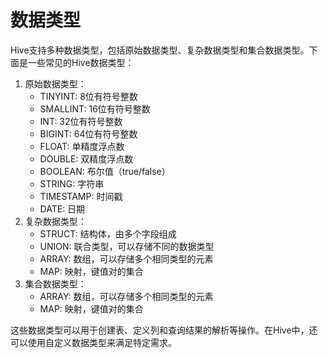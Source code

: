 # 数据类型

Hive支持多种数据类型，包括原始数据类型、复杂数据类型和集合数据类型。下面是一些常见的Hive数据类型：

1. 原始数据类型：
   * TINYINT: 8位有符号整数
   * SMALLINT: 16位有符号整数
   * INT: 32位有符号整数
   * BIGINT: 64位有符号整数
   * FLOAT: 单精度浮点数
   * DOUBLE: 双精度浮点数
   * BOOLEAN: 布尔值（true/false）
   * STRING: 字符串
   * TIMESTAMP: 时间戳
   * DATE: 日期
2. 复杂数据类型：
   * STRUCT: 结构体，由多个字段组成
   * UNION: 联合类型，可以存储不同的数据类型
   * ARRAY: 数组，可以存储多个相同类型的元素
   * MAP: 映射，键值对的集合
3. 集合数据类型：
   * ARRAY: 数组，可以存储多个相同类型的元素
   * MAP: 映射，键值对的集合

这些数据类型可以用于创建表、定义列和查询结果的解析等操作。在Hive中，还可以使用自定义数据类型来满足特定需求。
